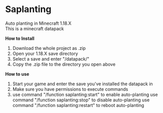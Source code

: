 # Saplanting
Auto planting in Minecraft 1.18.X  
This is a minecraft datapack

**How to Install**

1. Download the whole project as .zip
2. Open your 1.18.X save directory
3. Select a save and enter "<YourSaveName>/datapack/"
4. Copy the .zip file to the directory you open above

**How to use**

1. Start your game and enter the save you've installed the datapack in
2. Make sure you have permissions to execute commands
3. use command "/function saplanting:start" to enable auto-planting
    use command "/function saplanting:stop" to disable auto-planting
    use command "/function saplanting:restart" to reboot auto-planting

